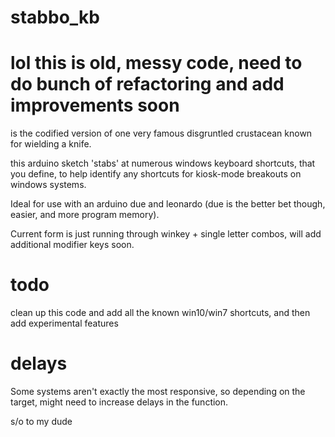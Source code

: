 # stabbo_kb
# lol this is old, messy code, need to do bunch of refactoring and add improvements soon 

is the codified version of one very famous disgruntled crustacean known for wielding a knife.

this arduino sketch 'stabs' at numerous windows keyboard shortcuts, that you define, to help identify any shortcuts for kiosk-mode
breakouts on windows systems.

Ideal for use with an arduino due and leonardo (due is the better bet though, easier, and more program memory).

Current form is just running through winkey + single letter combos, will add additional modifier keys soon.

# todo

clean up this code and add all the known win10/win7 shortcuts, and then add experimental features

  
# delays
Some systems aren't exactly the most responsive, so depending on the target, might need to increase delays in the function.

s/o to my dude
